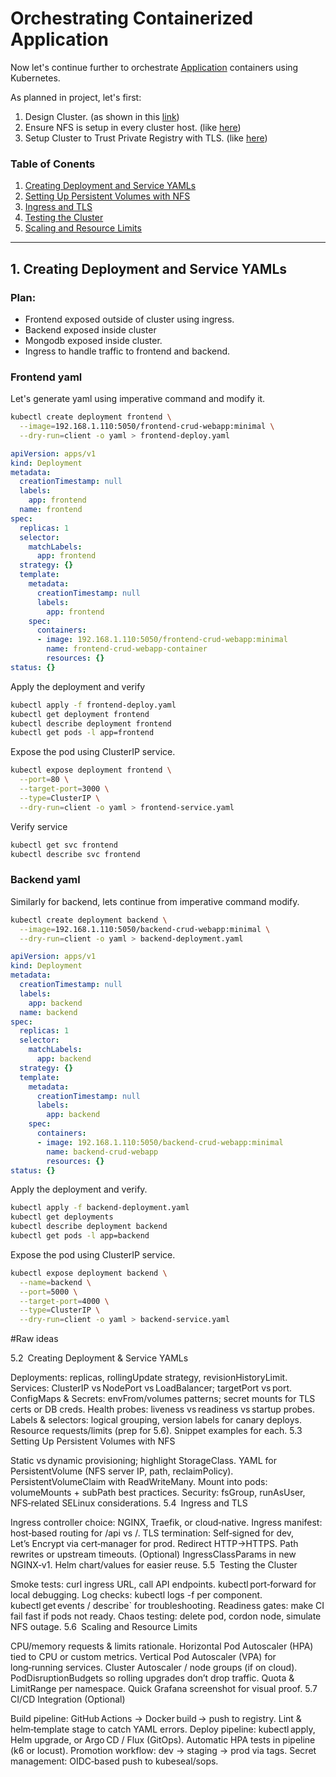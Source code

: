 # Orchestrating Containerized Application

Now let's continue further to orchestrate [Application](https://github.com/sumanb007/crud-webapplication/blob/main/README.md) containers using Kubernetes.

As planned in project, let's first:
1. Design Cluster. (as shown in this [link](https://github.com/sumanb007/kubernetes?tab=readme-ov-file#a-cluster-setup))
2. Ensure NFS is setup in every cluster host. (like [here](https://github.com/sumanb007/Labs/blob/main/NFS%20setup.md))
3. Setup Cluster to Trust Private Registry with TLS. (like [here](https://github.com/sumanb007/kubernetes/blob/master/README.md#d-setting-up-cluster-to-trust-private-registry-with-tls))

### Table of Conents
1. [Creating Deployment and Service YAMLs](#2-creating-deployment-and-service-yamls)
2. [Setting Up Persistent Volumes with NFS](#3-setting-up-persistent-volumes-with-NFS)
3. [Ingress and TLS](#4-ingress-and-tls)
4. [Testing the Cluster](#5-testing-the-cluster)
5. [Scaling and Resource Limits](#6-scaling-and-resource)  

---

## 1. Creating Deployment and Service YAMLs

### Plan:
   - Frontend exposed outside of cluster using ingress.
   - Backend exposed inside cluster
   - Mongodb exposed inside cluster.
   - Ingress to handle traffic to frontend and backend.

### Frontend yaml

Let's generate yaml using imperative command and modify it.

```bash
kubectl create deployment frontend \
  --image=192.168.1.110:5050/frontend-crud-webapp:minimal \
  --dry-run=client -o yaml > frontend-deploy.yaml
```


```yaml
apiVersion: apps/v1
kind: Deployment
metadata:
  creationTimestamp: null
  labels:
    app: frontend
  name: frontend
spec:
  replicas: 1
  selector:
    matchLabels:
      app: frontend
  strategy: {}
  template:
    metadata:
      creationTimestamp: null
      labels:
        app: frontend
    spec:
      containers:
      - image: 192.168.1.110:5050/frontend-crud-webapp:minimal
        name: frontend-crud-webapp-container
        resources: {}
status: {}
```
Apply the deployment and verify
```bash
kubectl apply -f frontend-deploy.yaml
kubectl get deployment frontend
kubectl describe deployment frontend
kubectl get pods -l app=frontend
```


Expose the pod using ClusterIP service.
```bash
kubectl expose deployment frontend \
  --port=80 \
  --target-port=3000 \
  --type=ClusterIP \
  --dry-run=client -o yaml > frontend-service.yaml
```

Verify service
```bash
kubectl get svc frontend
kubectl describe svc frontend
```

### Backend yaml
Similarly for backend, lets continue from imperative command modify.

```bash
kubectl create deployment backend \
  --image=192.168.1.110:5050/backend-crud-webapp:minimal \
  --dry-run=client -o yaml > backend-deployment.yaml
```
```yaml
apiVersion: apps/v1
kind: Deployment
metadata:
  creationTimestamp: null
  labels:
    app: backend
  name: backend
spec:
  replicas: 1
  selector:
    matchLabels:
      app: backend
  strategy: {}
  template:
    metadata:
      creationTimestamp: null
      labels:
        app: backend
    spec:
      containers:
      - image: 192.168.1.110:5050/backend-crud-webapp:minimal
        name: backend-crud-webapp
        resources: {}
status: {}
```

Apply the deployment and verify.
```bash
kubectl apply -f backend-deployment.yaml
kubectl get deployments
kubectl describe deployment backend
kubectl get pods -l app=backend
```

Expose the pod using ClusterIP service.
```bash
kubectl expose deployment backend \
  --name=backend \
  --port=5000 \
  --target-port=4000 \
  --type=ClusterIP \
  --dry-run=client -o yaml > backend-service.yaml
```
#Raw ideas

5.2 Creating Deployment & Service YAMLs

Deployments: replicas, rollingUpdate strategy, revisionHistoryLimit.
Services: ClusterIP vs NodePort vs LoadBalancer; targetPort vs port.
ConfigMaps & Secrets: envFrom/volumes patterns; secret mounts for TLS certs or DB creds.
Health probes: liveness vs readiness vs startup probes.
Labels & selectors: logical grouping, version labels for canary deploys.
Resource requests/limits (prep for 5.6).
Snippet examples for each.
5.3 Setting Up Persistent Volumes with NFS

Static vs dynamic provisioning; highlight StorageClass.
YAML for PersistentVolume (NFS server IP, path, reclaimPolicy).
PersistentVolumeClaim with ReadWriteMany.
Mount into pods: volumeMounts + subPath best practices.
Security: fsGroup, runAsUser, NFS‑related SELinux considerations.
5.4 Ingress and TLS

Ingress controller choice: NGINX, Traefik, or cloud‑native.
Ingress manifest: host‑based routing for /api vs /.
TLS termination:
Self‑signed for dev,
Let’s Encrypt via cert‑manager for prod.
Redirect HTTP→HTTPS.
Path rewrites or upstream timeouts.
(Optional) IngressClassParams in new NGINX‑v1.
Helm chart/values for easier reuse.
5.5 Testing the Cluster

Smoke tests: curl ingress URL, call API endpoints.
kubectl port‑forward for local debugging.
Log checks: kubectl logs -f per component.
kubectl get events / describe` for troubleshooting.
Readiness gates: make CI fail fast if pods not ready.
Chaos testing: delete pod, cordon node, simulate NFS outage.
5.6 Scaling and Resource Limits

CPU/memory requests & limits rationale.
Horizontal Pod Autoscaler (HPA) tied to CPU or custom metrics.
Vertical Pod Autoscaler (VPA) for long‑running services.
Cluster Autoscaler / node groups (if on cloud).
PodDisruptionBudgets so rolling upgrades don’t drop traffic.
Quota & LimitRange per namespace.
Quick Grafana screenshot for visual proof.
5.7 CI/CD Integration (Optional)

Build pipeline: GitHub Actions → Docker build → push to registry.
Lint & helm‑template stage to catch YAML errors.
Deploy pipeline:
kubectl apply,
Helm upgrade, or
Argo CD / Flux (GitOps).
Automatic HPA tests in pipeline (k6 or locust).
Promotion workflow: dev → staging → prod via tags.
Secret management: OIDC‑based push to kubeseal/sops.
